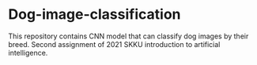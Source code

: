 # Dog-image-classification
This repository contains CNN model that can classify dog images by their breed. Second assignment of 2021 SKKU introduction to artificial intelligence.
